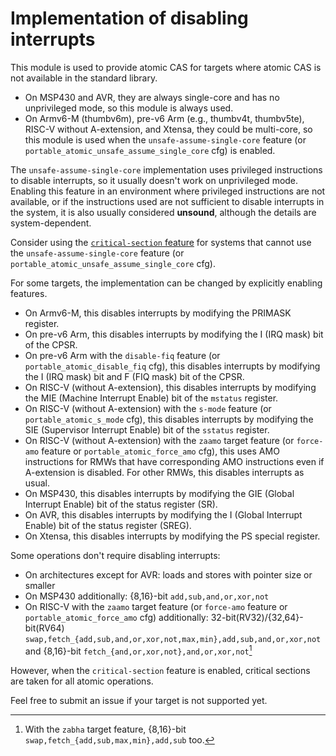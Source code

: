 # Implementation of disabling interrupts

This module is used to provide atomic CAS for targets where atomic CAS is not available in the standard library.

- On MSP430 and AVR, they are always single-core and has no unprivileged mode, so this module is always used.
- On Armv6-M (thumbv6m), pre-v6 Arm (e.g., thumbv4t, thumbv5te), RISC-V without A-extension, and Xtensa, they could be multi-core, so this module is used when the `unsafe-assume-single-core` feature (or `portable_atomic_unsafe_assume_single_core` cfg) is enabled.

The `unsafe-assume-single-core` implementation uses privileged instructions to disable interrupts, so it usually doesn't work on unprivileged mode.
Enabling this feature in an environment where privileged instructions are not available, or if the instructions used are not sufficient to disable interrupts in the system, it is also usually considered **unsound**, although the details are system-dependent.

Consider using the [`critical-section` feature](../../../README.md#optional-features-critical-section) for systems that cannot use the `unsafe-assume-single-core` feature (or `portable_atomic_unsafe_assume_single_core` cfg).

For some targets, the implementation can be changed by explicitly enabling features.

- On Armv6-M, this disables interrupts by modifying the PRIMASK register.
- On pre-v6 Arm, this disables interrupts by modifying the I (IRQ mask) bit of the CPSR.
- On pre-v6 Arm with the `disable-fiq` feature (or `portable_atomic_disable_fiq` cfg), this disables interrupts by modifying the I (IRQ mask) bit and F (FIQ mask) bit of the CPSR.
- On RISC-V (without A-extension), this disables interrupts by modifying the MIE (Machine Interrupt Enable) bit of the `mstatus` register.
- On RISC-V (without A-extension) with the `s-mode` feature (or `portable_atomic_s_mode` cfg), this disables interrupts by modifying the SIE (Supervisor Interrupt Enable) bit of the `sstatus` register.
- On RISC-V (without A-extension) with the `zaamo` target feature (or `force-amo` feature or `portable_atomic_force_amo` cfg), this uses AMO instructions for RMWs that have corresponding AMO instructions even if A-extension is disabled. For other RMWs, this disables interrupts as usual.
- On MSP430, this disables interrupts by modifying the GIE (Global Interrupt Enable) bit of the status register (SR).
- On AVR, this disables interrupts by modifying the I (Global Interrupt Enable) bit of the status register (SREG).
- On Xtensa, this disables interrupts by modifying the PS special register.

Some operations don't require disabling interrupts:

- On architectures except for AVR: loads and stores with pointer size or smaller
- On MSP430 additionally: {8,16}-bit `add,sub,and,or,xor,not`
- On RISC-V with the `zaamo` target feature (or `force-amo` feature or `portable_atomic_force_amo` cfg) additionally: 32-bit(RV32)/{32,64}-bit(RV64) `swap,fetch_{add,sub,and,or,xor,not,max,min},add,sub,and,or,xor,not` and {8,16}-bit `fetch_{and,or,xor,not},and,or,xor,not`[^1]

However, when the `critical-section` feature is enabled, critical sections are taken for all atomic operations.

Feel free to submit an issue if your target is not supported yet.

[^1]: With the `zabha` target feature, {8,16}-bit `swap,fetch_{add,sub,max,min},add,sub` too.
